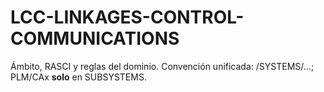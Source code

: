 # LCC-LINKAGES-CONTROL-COMMUNICATIONS
Ámbito, RASCI y reglas del dominio. Convención unificada: /SYSTEMS/…; PLM/CAx **solo** en SUBSYSTEMS.
